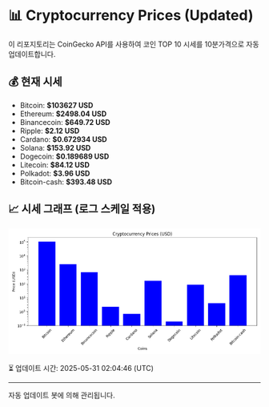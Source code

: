 
# 📊 Cryptocurrency Prices (Updated)

이 리포지토리는 CoinGecko API를 사용하여 코인 TOP 10 시세를 10분가격으로 자동 업데이트합니다.

## 💰 현재 시세
- Bitcoin: **$103627 USD**
- Ethereum: **$2498.04 USD**
- Binancecoin: **$649.72 USD**
- Ripple: **$2.12 USD**
- Cardano: **$0.672934 USD**
- Solana: **$153.92 USD**
- Dogecoin: **$0.189689 USD**
- Litecoin: **$84.12 USD**
- Polkadot: **$3.96 USD**
- Bitcoin-cash: **$393.48 USD**

## 📈 시세 그래프 (로그 스케일 적용)
![Crypto Prices](crypto_prices.png)

⏳ 업데이트 시간: 2025-05-31 02:04:46 (UTC)

---
자동 업데이트 봇에 의해 관리됩니다.
